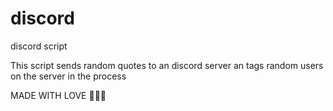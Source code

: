 # discord

discord script

This script sends random quotes to an discord server an tags random users on the server in the process

MADE WITH LOVE 💖💖💖
